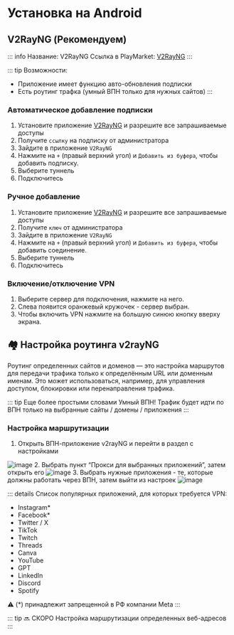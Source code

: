 # Установка на Android

## V2RayNG (Рекомендуем)

::: info Название: V2RayNG
Ссылка в PlayMarket: [V2RayNG](https://play.google.com/store/apps/details?id=com.v2ray.ang)
:::

::: tip Возможности:
- Приложение имеет функцию авто-обновления подписки
- Есть роутинг трафка (умный ВПН только для нужных сайтов)
:::

### Автоматическое добавление подписки
1. Установите приложение [V2RayNG](https://play.google.com/store/apps/details?id=com.v2ray.ang) и разрешите все запрашиваемые доступы
2. Получите `ссылку` на подписку от администратора
3. Зайдите в приложение `V2RayNG`
4. Нажмите на `+` (правый верхний угол) и `Добавить из буфера`, чтобы добавить подписку.
5. Выберите туннель
6. Подключитесь

### Ручное добавление
1. Установите приложение [V2RayNG](https://play.google.com/store/apps/details?id=com.v2ray.ang) и разрешите все запрашиваемые доступы
2. Получите `ключ` от администратора
3. Зайдите в приложение `V2RayNG`
4. Нажмите на `+` (правый верхний угол) и `Добавить из буфера`, чтобы добавить соединение.
5. Выберите туннель
6. Подключитесь


### Включение/отключение VPN
1. Выберите сервер для подключения, нажмите на него.
2. Слева появится оранжевый кружочек - сервер выбран.
3. Чтобы включить VPN нажмите на большую синюю кнопку вверху экрана.

## 🏘 Настройка роутинга v2rayNG

Роутинг определенных сайтов и доменов — это настройка маршрутов для передачи трафика только к определённым URL или доменным именам. Это может использоваться, например, для управления доступом, блокировки или перенаправления трафика.

::: tip Еще более простыми словами
Умный ВПН! Трафик будет идти по ВПН только на выбранные сайты / домены / приложения
:::

### Настройка маршрутизации

1. Открыть ВПН-приложение v2rayNG и перейти в раздел с настройками
<img src="/images/v2rayng-routing-1.webp" alt="image" style="max-width: 300px;">
2. Выбрать пункт “Прокси для выбранных приложений”, затем открыть его
<img src="/images/v2rayng-routing-2.webp" alt="image" style="max-width: 300px;">
3. Выбрать нужные приложения - те, которые должны работать через ВПН, затем выйти из настроек
<img src="/images/v2rayng-routing-3.webp" alt="image" style="max-width: 300px;">

::: details Список популярных приложений, для которых требуется VPN:
- Instagram*
- Facebook*
- Twitter / X
- TikTok
- Twitch
- Threads
- Canva
- YouTube
- GPT
- LinkedIn
- Discord
- Spotify

⚠️ (*) принадлежит запрещенной в РФ компании Meta
:::

::: tip 🔜 СКОРО
Настройка маршрутизации определенных веб-адресов
:::